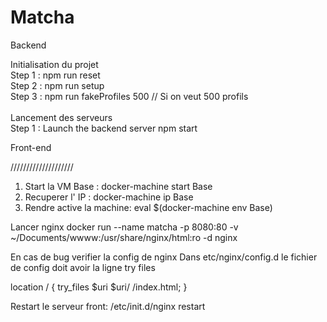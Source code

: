 # Matcha

Backend 

Initialisation du projet <br>
Step 1 : npm run reset <br>
Step 2 : npm run setup <br>
Step 3 : npm run fakeProfiles 500 // Si on veut 500 profils <br>
<br>
Lancement des serveurs<br>
Step 1 : Launch the backend server npm start<br>

Front-end 

////////////////////

1. Start la VM Base : docker-machine start Base
2. Recuperer l' IP : docker-machine ip Base
3. Rendre active la machine: eval $(docker-machine env Base)

Lancer nginx
docker run --name matcha  -p 8080:80 -v ~/Documents/wwww:/usr/share/nginx/html:ro -d nginx

En cas de bug verifier la config de nginx
Dans etc/nginx/config.d le fichier de config doit avoir la ligne try files

location / {
  try_files $uri $uri/ /index.html;
}

Restart le serveur front: /etc/init.d/nginx restart
